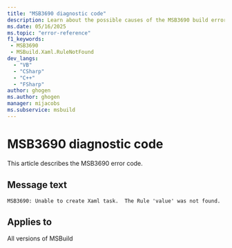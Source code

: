 ```yaml
---
title: "MSB3690 diagnostic code"
description: Learn about the possible causes of the MSB3690 build error, and get troubleshooting tips.
ms.date: 05/16/2025
ms.topic: "error-reference"
f1_keywords:
 - MSB3690
 - MSBuild.Xaml.RuleNotFound
dev_langs:
  - "VB"
  - "CSharp"
  - "C++"
  - "FSharp"
author: ghogen
ms.author: ghogen
manager: mijacobs
ms.subservice: msbuild
---
```


# MSB3690 diagnostic code

<!-- :::ErrorDefinitionDescription::: -->
<!-- :::editable-content name="introDescription"::: -->
This article describes the MSB3690 error code.
<!-- :::editable-content-end::: -->

## Message text

<!-- :::editable-content name="messageText"::: -->
`MSB3690: Unable to create Xaml task.  The Rule 'value' was not found.`
<!-- :::editable-content-end::: -->
<!-- MSB3690: Unable to create Xaml task.  The Rule "{0}" was not found. -->

<!-- :::editable-content name="postOutputDescription"::: -->
<!--
{StrBegin="MSB3690: "}
-->
<!-- :::editable-content-end::: -->
<!-- :::ErrorDefinitionDescription-end::: -->

## Applies to

All versions of MSBuild
